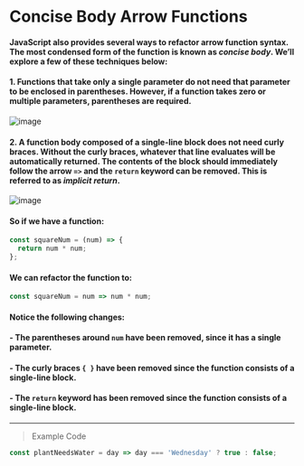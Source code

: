 # Concise Body Arrow Functions

#### JavaScript also provides several ways to refactor arrow function syntax. The most condensed form of the function is known as *concise body*. We’ll explore a few of these techniques below:

#### 1. Functions that take only a single parameter do not need that parameter to be enclosed in parentheses. However, if a function takes zero or multiple parameters, parentheses are required.
![image](https://cdn.discordapp.com/attachments/720137077513125962/722689753501401129/Screen_Shot_2020-06-16_at_11.46.36_PM.png)
#### 2. A function body composed of a single-line block does not need curly braces. Without the curly braces, whatever that line evaluates will be automatically returned. The contents of the block should immediately follow the arrow `=>` and the `return` keyword can be removed. This is referred to as *implicit return*.
![image](https://cdn.discordapp.com/attachments/720137077513125962/722689772518375434/Screen_Shot_2020-06-16_at_11.46.43_PM.png)
#### So if we have a function:
```js
const squareNum = (num) => {
  return num * num;
};
```
#### We can refactor the function to:
```js
const squareNum = num => num * num;
```
#### Notice the following changes:

#### - The parentheses around `num` have been removed, since it has a single parameter.
#### - The curly braces `{ }` have been removed since the function consists of a single-line block.
#### - The `return` keyword has been removed since the function consists of a single-line block.
---
> Example Code
```js
const plantNeedsWater = day => day === 'Wednesday' ? true : false;
```